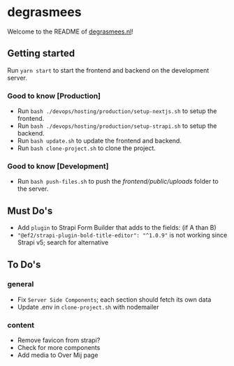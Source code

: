 # degrasmees
Welcome to the README of [degrasmees.nl](https://degrasmees.nl)!


## Getting started
Run `yarn start` to start the frontend and backend on the development server.

### Good to know [Production]
- Run `bash ./devops/hosting/production/setup-nextjs.sh` to setup the frontend.  
- Run `bash ./devops/hosting/production/setup-strapi.sh` to setup the backend.
- Run `bash update.sh` to update the frontend and backend.
- Run `bash clone-project.sh` to clone the project.

### Good to know [Development]
- Run `bash push-files.sh` to push the _frontend/public/uploads_ folder to the server.

## Must Do's
- Add `plugin` to Strapi Form Builder that adds to the fields: (if A than B)
- `"@ef2/strapi-plugin-bold-title-editor": "^1.0.9"` is not working since Strapi v5; search for alternative

## To Do's 
### general
- Fix `Server Side Components`; each section should fetch its own data
- Update .env in `clone-project.sh` with nodemailer

### content
- Remove favicon from strapi?
- Check for more components
- Add media to Over Mij page
